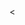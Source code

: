 <!DOCTYPE html>
<html>
<head>
<meta charset="utf-9">
<title><TestProject: Projecttest webpage</title>
</head>
<body><
</html>
